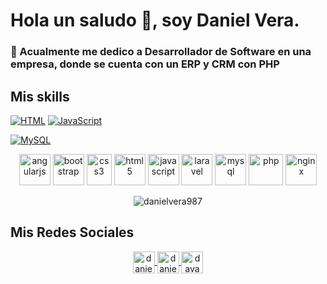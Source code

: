 # Hola un saludo 👋, soy Daniel Vera.

### 💼 Acualmente me dedico a Desarrollador de Software en una empresa, donde se cuenta con un ERP y CRM con PHP

## Mis skills
[![HTML](https://img.shields.io/badge/HTML-F7DF1E?style=for-the-badge&logo=HTML&logoColor=white&labelColor=101010)]()
[![JavaScript](https://img.shields.io/badge/JavaScript-F7DF1E?style=for-the-badge&logo=javascript&logoColor=white&labelColor=101010)]()

[![MySQL](https://img.shields.io/badge/MySQL-4479A1?style=for-the-badge&logo=mysql&logoColor=white&labelColor=101010)]()
<p align="center">
  <img src="https://upload.wikimedia.org/wikipedia/commons/thumb/c/cf/Angular_full_color_logo.svg/800px-Angular_full_color_logo.svg.png" alt="angularjs" width="50" height="50"/> 
  <img src="https://upload.wikimedia.org/wikipedia/commons/thumb/b/b2/Bootstrap_logo.svg/800px-Bootstrap_logo.svg.png" alt="bootstrap" width="50" height="50"/> 
  <img src="https://seeklogo.com/images/C/css3-logo-8724075274-seeklogo.com.png" alt="css3" width="40" height="50"/> 
  <img src="https://upload.wikimedia.org/wikipedia/commons/thumb/6/61/HTML5_logo_and_wordmark.svg/512px-HTML5_logo_and_wordmark.svg.png" alt="html5" width="50" height="50"/> 
  <img src="https://upload.wikimedia.org/wikipedia/commons/thumb/9/99/Unofficial_JavaScript_logo_2.svg/245px-Unofficial_JavaScript_logo_2.svg.png" alt="javascript" width="50" height="50"/> 
  <img src="http://arbo.com.ve/wp-content/uploads/2016/01/laravel-logo.png" alt="laravel" width="50" height="50"/> 
  <img src="https://cdn.worldvectorlogo.com/logos/mysql.svg" alt="mysql" width="50" height="50"/> 
  <img src="https://upload.wikimedia.org/wikipedia/commons/thumb/2/27/PHP-logo.svg/711px-PHP-logo.svg.png" alt="php" width="55" height="50"/> 
  <img src="https://desarrolloweb.com/storage/tag_images/actual/dAq8x6QtJoeQa6nnaSPZdS8RzXMFXZUeR336tkvm.png" alt="nginx" width="50" height="50"/>
</p>

<p align="center"> <img src="https://github-readme-stats.vercel.app/api?username=danielvera987&show_icons=true" alt="danielvera987" /> </p> 

## Mis Redes Sociales

 <p align="center">
  <a href="https://linkedin.com/in/danielveraangulo" target="blank">
    <img align="center" src="https://cdn.jsdelivr.net/npm/simple-icons@3.0.1/icons/linkedin.svg" alt="danielveraangulo" height="35" width="35" />
  </a>
  <a href="https://fb.com/daniel.veraangulo" target="blank">
    <img align="center" src="https://cdn.jsdelivr.net/npm/simple-icons@3.0.1/icons/facebook.svg" alt="daniel.veraangulo" height="35" width="35" />
  </a>
  <a href="https://instagram.com/davadevel" target="blank">
    <img align="center" src="https://cdn.jsdelivr.net/npm/simple-icons@3.0.1/icons/instagram.svg" alt="davadevel" height="35" width="35" />
  </a>
</p>
